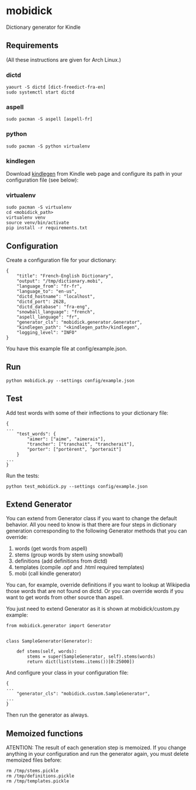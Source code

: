 # mobidick #

Dictionary generator for Kindle

## Requirements ##

(All these instructions are given for Arch Linux.)

### dictd ###

```
yaourt -S dictd [dict-freedict-fra-en]
sudo systemctl start dictd
```

### aspell ###

```
sudo pacman -S aspell [aspell-fr]
```

### python ###

```
sudo pacman -S python virtualenv
```

### kindlegen ###

Download
[kindlegen](https://www.amazon.com/gp/feature.html?docId=1000765211)
from Kindle web page and configure its path in your configuration file
(see below):

### virtualenv ###

```
sudo pacman -S virtualenv
cd <mobidick_path>
virtualenv venv
source venv/bin/activate
pip install -r requirements.txt
```

## Configuration ##

Create a configuration file for your dictionary:

```
{
    "title": "French-English Dictionary",
    "output": "/tmp/dictionary.mobi",
    "language_from": "fr-fr",
    "language_to": "en-us",
    "dictd_hostname": "localhost",
    "dictd_port": 2628,
    "dictd_database": "fra-eng",
    "snowball_language": "french",
    "aspell_language": "fr",
    "generator_cls": "mobidick.generator.Generator",
    "kindlegen_path": "<kindlegen_path>/kindlegen",
    "logging_level": "INFO"
}
```

You have this example file at config/example.json.

## Run ##

```
python mobidick.py --settings config/example.json
```

## Test ##

Add test words with some of their inflections to your dictionary file:

```
{
...
    "test_words": { 
	    "aimer": ["aime", "aimerais"],
    	"trancher": ["tranchait", "trancherait"],
	    "porter": ["portèrent", "porterait"]
    }
...
}
```

Run the tests:

```
python test_mobidick.py --settings config/example.json
```

## Extend Generator ##

You can extend from Generator class if you want to change the default
behavior. All you need to know is that there are four steps in
dictionary generation corresponding to the following Generator methods
that you can override:

1. words (get words from aspell)
2. stems (group words by stem using snowball)
3. definitions (add definitions from dictd)
4. templates (compile .opf and .html required templates)
5. mobi (call kindle generator)

You can, for example, override definitions if you want to lookup at
Wikipedia those words that are not found on dictd. Or you can override
words if you want to get words from other source than aspell.

You just need to extend Generator as it is shown at mobidick/custom.py
example:

```
from mobidick.generator import Generator


class SampleGenerator(Generator):

    def stems(self, words):
        stems = super(SampleGenerator, self).stems(words)
        return dict(list(stems.items())[0:25000])
```

And configure your class in your configuration file:

```
{
...
    "generator_cls": "mobidick.custom.SampleGenerator",
...
}
```

Then run the generator as always.

## Memoized functions ##

ATENTION: The result of each generation step is memoized. If you
change anything in your configuration and run the generator again, you
must delete memoized files before:

```
rm /tmp/stems.pickle
rm /tmp/definitions.pickle
rm /tmp/templates.pickle
```
